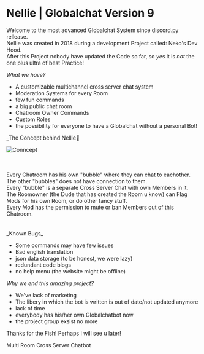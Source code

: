 # Nellie | Globalchat Version 9

Welcome to the most advanced Globalchat System since discord.py rellease.
<br>Nellie was created in 2018 during a development Project called: Neko's Dev Hood.
<br>After this Project nobody have updated the Code so far, so _yes_ it is _not_ the one plus ultra of best Practice!

_What we have?_

- A customizable multichannel cross server chat system
- Moderation Systems for every Room
- few fun commands
- a big public chat room
- Chatroom Owner Commands
- Custom Roles
- the possibility for everyone to have a Globalchat without a personal Bot!



_The Concept behind Nellie🚡


![Conncept](https://user-images.githubusercontent.com/55553342/135154507-c9b3d328-3ad1-4cc7-a09c-ece39562c048.png)



<br>
<br>Every Chatroom has his own "bubble" where they can chat to eachother. 
<br>The other "bubbles" does not have connection to them.
<br>Every "bubble" is a separate Cross Server Chat with own Members in it. 
<br>The Roomowner (the Dude that has created the Room u know) can Flag Mods for his own Room, or do other fancy stuff.
<br>Every Mod has the permission to mute or ban Members out of this Chatroom. 
<br>
<br>
<br>
_Known Bugs_

- Some commands may have few issues
- Bad english translation
- json data storage (to be honest, we were lazy)
- redundant code blogs
- no help menu (the website might be offline)



_Why we end this amazing project?_

- We've lack of marketing 
- The libery in which the bot is written is out of date/not updated anymore
- lack of time
- everybody has his/her own Globalchatbot now 
- the project group exsist no more




Thanks for the Fish!
Perhaps i will see u later!





Multi Room Cross Server Chatbot

